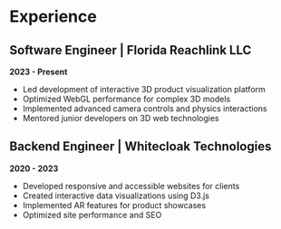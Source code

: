 # Experience

## Software Engineer | Florida Reachlink LLC
**2023 - Present**

- Led development of interactive 3D product visualization platform
- Optimized WebGL performance for complex 3D models
- Implemented advanced camera controls and physics interactions
- Mentored junior developers on 3D web technologies

## Backend Engineer | Whitecloak Technologies
**2020 - 2023**

- Developed responsive and accessible websites for clients
- Created interactive data visualizations using D3.js
- Implemented AR features for product showcases
- Optimized site performance and SEO